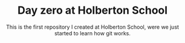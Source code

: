<h1 align="center">Day zero at Holberton School</h1>
<p align="center">This is the first repository I created at Holberton School, were we just started to learn how git works.</p>
